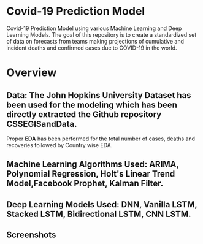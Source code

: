 # Covid-19 Prediction Model
Covid-19 Prediction Model using various Machine Learning and Deep Learning Models.
The goal of this repository is to create a standardized set of data on forecasts from teams making projections of cumulative and incident deaths and confirmed cases due to COVID-19 in the world.

# Overview
## **Data:** The John Hopkins University Dataset has been used for the modeling which has been directly extracted the Github repository CSSEGISandData.

Proper **EDA** has been performed for the total number of cases, deaths and recoveries followed by Country wise EDA.

## **Machine Learning Algorithms Used: ARIMA, Polynomial Regression, Holt's Linear Trend Model,Facebook Prophet, Kalman Filter.**

## **Deep Learning Models Used: DNN, Vanilla LSTM, Stacked LSTM, Bidirectional LSTM, CNN LSTM.**

## **Screenshots**


